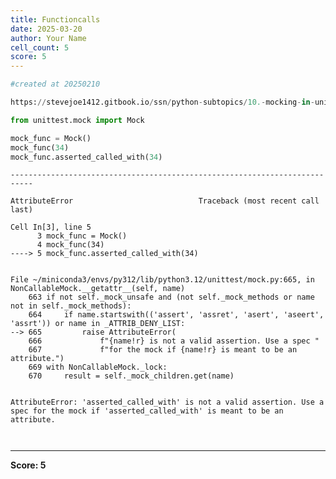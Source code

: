 ```yaml
---
title: Functioncalls
date: 2025-03-20
author: Your Name
cell_count: 5
score: 5
---
```


```python
#created at 20250210
```


```python
https://stevejoe1412.gitbook.io/ssn/python-subtopics/10.-mocking-in-unit-tests
```


```python
from unittest.mock import Mock

mock_func = Mock()
mock_func(34) 
mock_func.asserted_called_with(34)
```


    ---------------------------------------------------------------------------

    AttributeError                            Traceback (most recent call last)

    Cell In[3], line 5
          3 mock_func = Mock()
          4 mock_func(34) 
    ----> 5 mock_func.asserted_called_with(34)


    File ~/miniconda3/envs/py312/lib/python3.12/unittest/mock.py:665, in NonCallableMock.__getattr__(self, name)
        663 if not self._mock_unsafe and (not self._mock_methods or name not in self._mock_methods):
        664     if name.startswith(('assert', 'assret', 'asert', 'aseert', 'assrt')) or name in _ATTRIB_DENY_LIST:
    --> 665         raise AttributeError(
        666             f"{name!r} is not a valid assertion. Use a spec "
        667             f"for the mock if {name!r} is meant to be an attribute.")
        669 with NonCallableMock._lock:
        670     result = self._mock_children.get(name)


    AttributeError: 'asserted_called_with' is not a valid assertion. Use a spec for the mock if 'asserted_called_with' is meant to be an attribute.



```python

```


```python


```


---
**Score: 5**